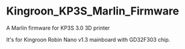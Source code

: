 # Kingroon_KP3S_Marlin_Firmware
A Marlin firmware for KP3S 3.0 3D printer

It's for Kingroon Robin Nano v1.3 mainboard with GD32F303 chip.

